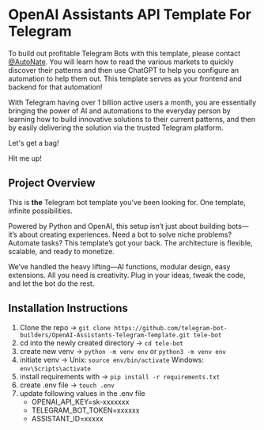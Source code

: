 # OpenAI Assistants API Template For Telegram

To build out profitable Telegram Bots with this template, please contact [@AutoNate](https://t.me/@AutoNate). You will learn how to read the various markets to quickly discover their patterns and then use ChatGPT to help you configure an automation to help them out. This template serves as your frontend and backend for that automation!

With Telegram having over 1 billion active users a month, you are essentially bringing the power of AI and automations to the everyday person by learning how to build innovative solutions to their current patterns, and then by easily delivering the solution via the trusted Telegram platform.

Let's get a bag!

Hit me up!

## Project Overview

This is **the** Telegram bot template you’ve been looking for. One template, infinite possibilities. 

Powered by Python and OpenAI, this setup isn’t just about building bots—it’s about creating experiences. Need a bot to solve niche problems? Automate tasks? This template’s got your back. The architecture is flexible, scalable, and ready to monetize.

We’ve handled the heavy lifting—AI functions, modular design, easy extensions. All you need is creativity. Plug in your ideas, tweak the code, and let the bot do the rest.

## Installation Instructions

1. Clone the repo -> `git clone https://github.com/telegram-bot-builders/OpenAI-Assistants-Telegram-Template.git tele-bot`
2. cd into the newly created directory -> `cd tele-bot`
3. create new venv -> `python -m venv env` or `python3 -m venv env`
4. initiate venv -> Unix: `source env/bin/activate` Windows: `env\Scripts\activate`
5. install requirements with -> `pip install -r requirements.txt`
6. create .env file -> `touch .env`
7. update following values in the .env file
   - OPENAI_API_KEY=sk-xxxxxxx
   - TELEGRAM_BOT_TOKEN=xxxxxx
   - ASSISTANT_ID=xxxxx 

